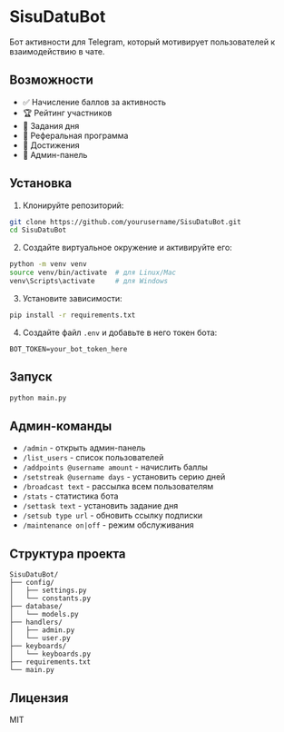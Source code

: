 # SisuDatuBot

Бот активности для Telegram, который мотивирует пользователей к взаимодействию в чате.

## Возможности

- ✅ Начисление баллов за активность
- 🏆 Рейтинг участников
- 🎯 Задания дня
- 🤝 Реферальная программа
- 💎 Достижения
- 👑 Админ-панель

## Установка

1. Клонируйте репозиторий:
```bash
git clone https://github.com/yourusername/SisuDatuBot.git
cd SisuDatuBot
```

2. Создайте виртуальное окружение и активируйте его:
```bash
python -m venv venv
source venv/bin/activate  # для Linux/Mac
venv\Scripts\activate     # для Windows
```

3. Установите зависимости:
```bash
pip install -r requirements.txt
```

4. Создайте файл `.env` и добавьте в него токен бота:
```
BOT_TOKEN=your_bot_token_here
```

## Запуск

```bash
python main.py
```

## Админ-команды

- `/admin` - открыть админ-панель
- `/list_users` - список пользователей
- `/addpoints @username amount` - начислить баллы
- `/setstreak @username days` - установить серию дней
- `/broadcast text` - рассылка всем пользователям
- `/stats` - статистика бота
- `/settask text` - установить задание дня
- `/setsub type url` - обновить ссылку подписки
- `/maintenance on|off` - режим обслуживания

## Структура проекта

```
SisuDatuBot/
├── config/
│   ├── settings.py
│   └── constants.py
├── database/
│   └── models.py
├── handlers/
│   ├── admin.py
│   └── user.py
├── keyboards/
│   └── keyboards.py
├── requirements.txt
└── main.py
```

## Лицензия

MIT 